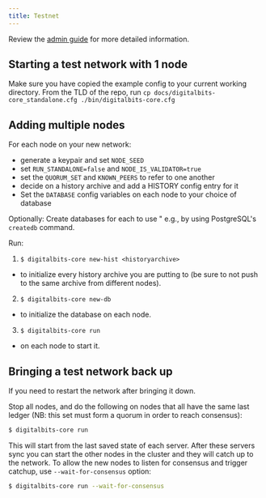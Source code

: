 ```yaml
---
title: Testnet
---
```


Review the [admin guide](https://github.com/xdbfoundation/DigitalBits/blob/master/docs/software/admin.md) for more detailed information.

## Starting a test network with 1 node

Make sure you have copied the example config to your current working directory.
From the TLD of the repo, run
`cp docs/digitalbits-core_standalone.cfg ./bin/digitalbits-core.cfg`

## Adding multiple nodes

For each node on your new network:

* generate a keypair and set `NODE_SEED`
* set `RUN_STANDALONE=false` and `NODE_IS_VALIDATOR=true`
* set the `QUORUM_SET` and `KNOWN_PEERS` to refer to one another
* decide on a history archive and add a HISTORY config entry for it
* Set the `DATABASE` config variables on each node to your choice of database

Optionally: Create databases for each to use " e.g., by using PostgreSQL's `createdb` command.

Run:

1. `$ digitalbits-core new-hist <historyarchive>`
  - to initialize every history archive you are putting to (be sure to not push to the same archive from different nodes).
2. `$ digitalbits-core new-db`
  - to initialize the database on each node. 
3. `$ digitalbits-core run`
  - on each node to start it.

## Bringing a test network back up
If you need to restart the network after bringing it down.

Stop all nodes, and do the following on nodes that all have the same last ledger (NB: this set must form a quorum in order to reach consensus):

```sh
$ digitalbits-core run
```

This will start from the last saved state of each server. After these servers sync you can start the other nodes in the cluster and they will catch up to the network.
To allow the new nodes to listen for consensus and trigger catchup, use `--wait-for-consensus` option:

```sh
$ digitalbits-core run --wait-for-consensus
```
